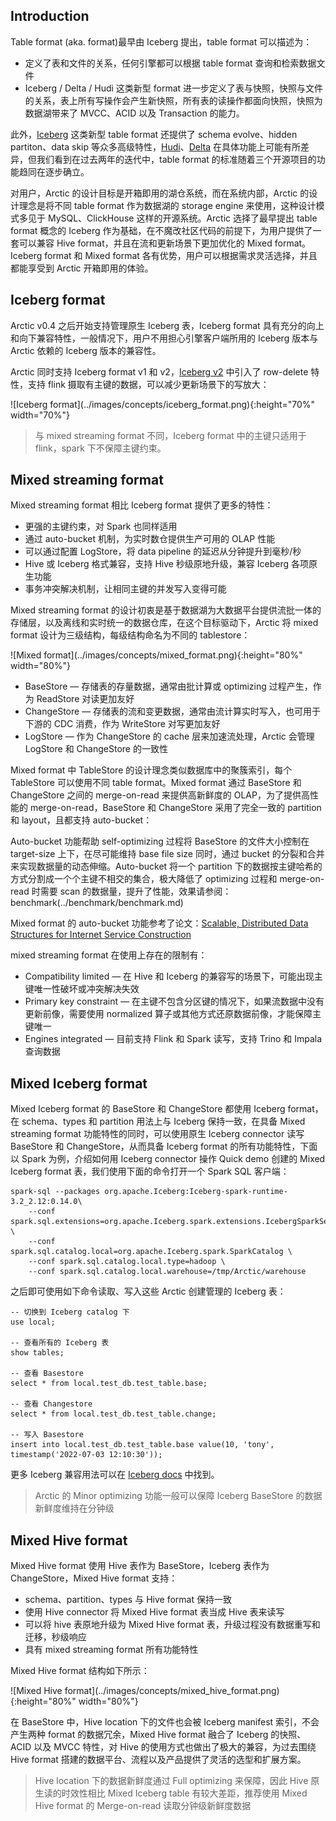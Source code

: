 ## Introduction

Table format (aka. format)最早由 Iceberg 提出，table format 可以描述为：

- 定义了表和文件的关系，任何引擎都可以根据 table format 查询和检索数据文件
- Iceberg / Delta / Hudi 这类新型 format 进一步定义了表与快照，快照与文件的关系，表上所有写操作会产生新快照，所有表的读操作都面向快照，快照为数据湖带来了 MVCC、ACID 以及 Transaction 的能力。

此外，[Iceberg](https://Iceberg.apache.org/) 这类新型 table format 还提供了 schema evolve、hidden partiton、data skip 等众多高级特性，[Hudi](https://hudi.apache.org/)、[Delta](https://delta.io/) 在具体功能上可能有所差异，但我们看到在过去两年的迭代中，table format 的标准随着三个开源项目的功能趋同在逐步确立。

对用户，Arctic 的设计目标是开箱即用的湖仓系统，而在系统内部，Arctic 的设计理念是将不同 table format 作为数据湖的 storage engine 来使用，这种设计模式多见于 MySQL、ClickHouse 这样的开源系统。Arctic 选择了最早提出 table format 概念的 Iceberg 作为基础，在不魔改社区代码的前提下，为用户提供了一套可以兼容 Hive format，并且在流和更新场景下更加优化的 Mixed format。Iceberg format 和 Mixed format 各有优势，用户可以根据需求灵活选择，并且都能享受到 Arctic 开箱即用的体验。

## Iceberg format

Arctic v0.4 之后开始支持管理原生 Iceberg 表，Iceberg format 具有充分的向上和向下兼容特性，一般情况下，用户不用担心引擎客户端所用的 Iceberg 版本与 Arctic 依赖的 Iceberg 版本的兼容性。

Arctic 同时支持 Iceberg format v1 和 v2，[Iceberg v2](https://iceberg.apache.org/spec/) 中引入了 row-delete 特性，支持 flink 摄取有主键的数据，可以减少更新场景下的写放大：

<left>
![Iceberg format](../images/concepts/iceberg_format.png){:height="70%" width="70%"}
</left>

> 与 mixed streaming format 不同，Iceberg format 中的主键只适用于 flink，spark 下不保障主键约束。

## Mixed streaming format

Mixed streaming format 相比 Iceberg format 提供了更多的特性：

- 更强的主键约束，对 Spark 也同样适用
- 通过 auto-bucket 机制，为实时数仓提供生产可用的 OLAP 性能
- 可以通过配置 LogStore，将 data pipeline 的延迟从分钟提升到毫秒/秒
- Hive 或 Iceberg 格式兼容，支持 Hive 秒级原地升级，兼容 Iceberg 各项原生功能
- 事务冲突解决机制，让相同主键的并发写入变得可能

Mixed streaming format 的设计初衷是基于数据湖为大数据平台提供流批一体的存储层，以及离线和实时统一的数据仓库，在这个目标驱动下，Arctic 将 mixed format 设计为三级结构，每级结构命名为不同的 tablestore：

<left>
![Mixed format](../images/concepts/mixed_format.png){:height="80%" width="80%"}
</left>

- BaseStore — 存储表的存量数据，通常由批计算或 optimizing 过程产生，作为 ReadStore 对读更加友好
- ChangeStore — 存储表的流和变更数据，通常由流计算实时写入，也可用于下游的 CDC 消费，作为 WriteStore 对写更加友好
- LogStore — 作为 ChangeStore 的 cache 层来加速流处理，Arctic 会管理 LogStore 和 ChangeStore 的一致性

Mixed format 中 TableStore 的设计理念类似数据库中的聚簇索引，每个 TableStore 可以使用不同 table format。Mixed format 通过 BaseStore 和 ChangeStore 之间的 merge-on-read 来提供高新鲜度的 OLAP，为了提供高性能的 merge-on-read，BaseStore 和 ChangeStore 采用了完全一致的 partition 和 layout，且都支持 auto-bucket：

Auto-bucket 功能帮助 self-optimizing 过程将 BaseStore 的文件大小控制在 target-size 上下，在尽可能维持 base file size 同时，通过 bucket 的分裂和合并来实现数据量的动态伸缩。Auto-bucket 将一个 partition 下的数据按主键哈希的方式分割成一个个主键不相交的集合，极大降低了 optimizing 过程和 merge-on-read 时需要 scan 的数据量，提升了性能，效果请参阅：benchmark(../benchmark/benchmark.md)

Mixed format 的 auto-bucket 功能参考了论文：[Scalable, Distributed Data Structures for Internet Service Construction](https://people.eecs.berkeley.edu/~culler/papers/dds.pdf)

mixed streaming format 在使用上存在的限制有：

- Compatibility limited — 在 Hive 和 Iceberg 的兼容写的场景下，可能出现主键唯一性破坏或冲突解决失效
- Primary key constraint — 在主键不包含分区键的情况下，如果流数据中没有更新前像，需要使用 normalized 算子或其他方式还原数据前像，才能保障主键唯一
- Engines integrated — 目前支持 Flink 和 Spark 读写，支持 Trino 和 Impala 查询数据

## Mixed Iceberg format

Mixed Iceberg format 的 BaseStore 和 ChangeStore 都使用 Iceberg format，在 schema、types 和 partition 用法上与 Iceberg 保持一致，在具备 Mixed streaming format 功能特性的同时，可以使用原生 Iceberg connector 读写 BaseStore 和 ChangeStore，从而具备 Iceberg format 的所有功能特性，下面以 Spark 为例，介绍如何用 Iceberg connector 操作 Quick demo 创建的 Mixed Iceberg format 表，我们使用下面的命令打开一个 Spark SQL 客户端：

```shell
spark-sql --packages org.apache.Iceberg:Iceberg-spark-runtime-3.2_2.12:0.14.0\
    --conf spark.sql.extensions=org.apache.Iceberg.spark.extensions.IcebergSparkSessionExtensions \
    --conf spark.sql.catalog.local=org.apache.Iceberg.spark.SparkCatalog \
    --conf spark.sql.catalog.local.type=hadoop \
    --conf spark.sql.catalog.local.warehouse=/tmp/Arctic/warehouse
```

之后即可使用如下命令读取、写入这些 Arctic 创建管理的 Iceberg 表：

```shell
-- 切换到 Iceberg catalog 下
use local;

-- 查看所有的 Iceberg 表
show tables;

-- 查看 Basestore
select * from local.test_db.test_table.base;

-- 查看 Changestore
select * from local.test_db.test_table.change;

-- 写入 Basestore
insert into local.test_db.test_table.base value(10, 'tony', timestamp('2022-07-03 12:10:30'));
```

更多 Iceberg 兼容用法可以在 [Iceberg docs](https://Iceberg.apache.org/docs/latest/) 中找到。

> Arctic 的 Minor optimizing 功能一般可以保障 Iceberg BaseStore 的数据新鲜度维持在分钟级

## Mixed Hive format

Mixed Hive format 使用 Hive 表作为 BaseStore，Iceberg 表作为 ChangeStore，Mixed Hive format 支持：

- schema、partition、types 与 Hive format 保持一致
- 使用 Hive connector 将 Mixed Hive format 表当成 Hive 表来读写
- 可以将 hive 表原地升级为 Mixed Hive format 表，升级过程没有数据重写和迁移，秒级响应
- 具有 mixed streaming format 所有功能特性

Mixed Hive format 结构如下所示：

<left>
![Mixed Hive format](../images/concepts/mixed_hive_format.png){:height="80%" width="80%"}
</left>

在 BaseStore 中，Hive location 下的文件也会被 Iceberg manifest 索引，不会产生两种 format 的数据冗余，Mixed Hive format 融合了 Iceberg 的快照、ACID 以及 MVCC 特性，对 Hive 的使用方式也做出了极大的兼容，为过去围绕 Hive format 搭建的数据平台、流程以及产品提供了灵活的选型和扩展方案。

> Hive location 下的数据新鲜度通过 Full optimizing 来保障，因此 Hive 原生读的时效性相比 Mixed Iceberg table 有较大差距，推荐使用 Mixed Hive format 的 Merge-on-read 读取分钟级新鲜度数据
